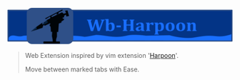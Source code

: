![Web Extension Template](./assets/banner-harpoon.png)

>
> Web Extension inspired by vim extension '[Harpoon](https://github.com/ThePrimeagen/harpoon)'.
>
> Move between marked tabs with Ease.
>
